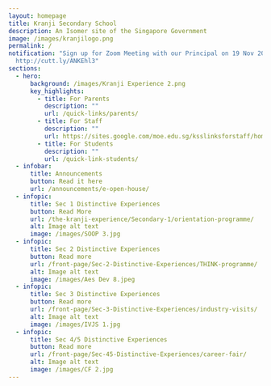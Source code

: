 ```yaml
---
layout: homepage
title: Kranji Secondary School
description: An Isomer site of the Singapore Government
image: /images/kranjilogo.png
permalink: /
notification: "Sign up for Zoom Meeting with our Principal on 19 Nov 2022, 1 pm:
  http://cutt.ly/ANKEhl3"
sections:
  - hero:
      background: /images/Kranji Experience 2.png
      key_highlights:
        - title: For Parents
          description: ""
          url: /quick-links/parents/
        - title: For Staff
          description: ""
          url: https://sites.google.com/moe.edu.sg/ksslinksforstaff/home?pli=1#h.kjcvndohbm9g
        - title: For Students
          description: ""
          url: /quick-link-students/
  - infobar:
      title: Announcements
      button: Read it here
      url: /announcements/e-open-house/
  - infopic:
      title: Sec 1 Distinctive Experiences
      button: Read More
      url: /the-kranji-experience/Secondary-1/orientation-programme/
      alt: Image alt text
      image: /images/SOOP 3.jpg
  - infopic:
      title: Sec 2 Distinctive Experiences
      button: Read more
      url: /front-page/Sec-2-Distinctive-Experiences/THINK-programme/
      alt: Image alt text
      image: /images/Aes Dev 8.jpeg
  - infopic:
      title: Sec 3 Distinctive Experiences
      button: Read more
      url: /front-page/Sec-3-Distinctive-Experiences/industry-visits/
      alt: Image alt text
      image: /images/IVJS 1.jpg
  - infopic:
      title: Sec 4/5 Distinctive Experiences
      button: Read more
      url: /front-page/Sec-45-Distinctive-Experiences/career-fair/
      alt: Image alt text
      image: /images/CF 2.jpg
---
```

